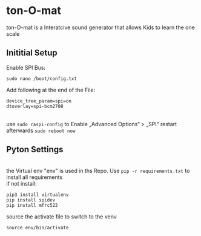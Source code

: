 # ton-O-mat
 ton-O-mat is a Interatcive sound generator that allows Kids to learn the one scale
 
## Inititial Setup
Enable SPI Bus:
```
sudo nano /boot/config.txt
```
Add following at the end of the File:
```
device_tree_param=spi=on
dtoverlay=spi-bcm2708
```
\
use `sudo raspi-config` to Enable „Advanced Options“ > „SPI“ restart afterwards `sudo reboot now`

## Pyton Settings
\
the Virtual env "env" is used in ths Repo. Use `pip -r requirements.txt` to install all requirements\
if not install:
 
 ```
pip3 install virtualenv
pip install spidev
pip install mfrc522
 ```

source the activate file to switch to the venv 
```
source env/bin/activate
```




